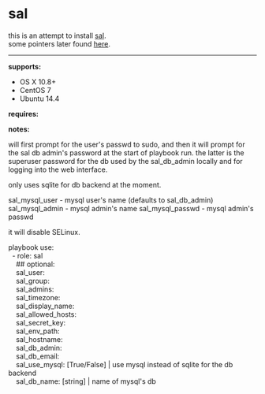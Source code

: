 sal
==========

this is an attempt to install [sal](https://github.com/grahamgilbert/sal).<br />
some pointers later found [here](https://gist.github.com/mikaellofgren/a5fe3351c48bcd9140a7).<br />

----------

**supports:**<br />

- OS X 10.8+
- CentOS 7
- Ubuntu 14.4

**requires:**<br />


**notes:**

will first prompt for the user's passwd to sudo, and then it will prompt for the sal db admin's password at the start of playbook run.  the latter is the superuser password for the db used by the sal\_db\_admin locally and for logging into the web interface.

only uses sqlite for db backend at the moment.

sal\_mysql\_user - mysql user's name (defaults to sal\_db\_admin)
sal\_mysql\_admin - mysql admin's name
sal\_mysql\_passwd - mysql admin's passwd

it will disable SELinux.

playbook use:<br />
&nbsp;&nbsp;\- role: sal<br />
&nbsp;&nbsp;&nbsp;&nbsp;\#\# optional:<br />
&nbsp;&nbsp;&nbsp;&nbsp;sal\_user:<br />
&nbsp;&nbsp;&nbsp;&nbsp;sal\_group:<br />
&nbsp;&nbsp;&nbsp;&nbsp;sal\_admins:<br />
&nbsp;&nbsp;&nbsp;&nbsp;sal\_timezone:<br />
&nbsp;&nbsp;&nbsp;&nbsp;sal\_display\_name:<br />
&nbsp;&nbsp;&nbsp;&nbsp;sal\_allowed\_hosts:<br />
&nbsp;&nbsp;&nbsp;&nbsp;sal\_secret\_key:<br />
&nbsp;&nbsp;&nbsp;&nbsp;sal\_env\_path:<br />
&nbsp;&nbsp;&nbsp;&nbsp;sal\_hostname:<br />
&nbsp;&nbsp;&nbsp;&nbsp;sal\_db\_admin:<br />
&nbsp;&nbsp;&nbsp;&nbsp;sal\_db\_email:<br />
&nbsp;&nbsp;&nbsp;&nbsp;sal\_use\_mysql: [True/False] | use mysql instead of sqlite for the db backend<br />
&nbsp;&nbsp;&nbsp;&nbsp;sal\_db\_name: [string] | name of mysql's db<br />
